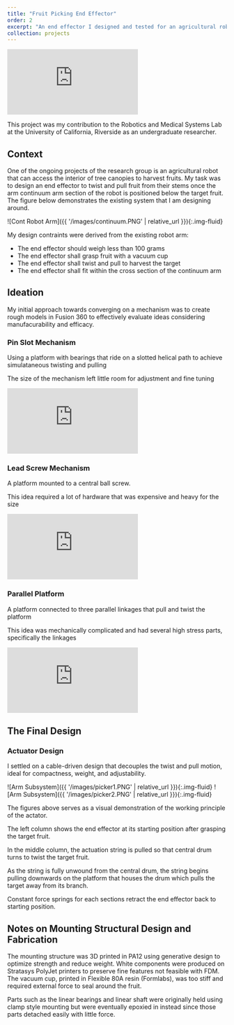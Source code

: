 ```yaml
---
title: "Fruit Picking End Effector"
order: 2
excerpt: "An end effector I designed and tested for an agricultural robot as part of my research work in the Robotics and Medical Systems lab."
collection: projects
---
```


<div class="video-container">
  <iframe
    src="https://www.youtube-nocookie.com/embed/auz7zTZCZwE?rel=0&mute=1&autoplay=0&modestbranding=1&playsinline=1"
    title="End effector demo!"
    loading="lazy"
    frameborder="0"
    allow="accelerometer; clipboard-write; encrypted-media; gyroscope; picture-in-picture; web-share"
    allowfullscreen>
  </iframe>
</div>

This project was my contribution to the Robotics and Medical Systems Lab at the University of California, Riverside as an undergraduate researcher. 

## Context

One of the ongoing projects of the research group is an agricultural robot that can access the interior of tree canopies to harvest fruits. My task was to design an end effector to twist and pull fruit from their stems once the arm continuum arm section of the robot is positioned below the target fruit. The figure below demonstrates the existing system that I am designing around. 

![Cont Robot Arm]({{ '/images/continuum.PNG' | relative_url }}){:.img-fluid}

My design contraints were derived from the existing robot arm:
- The end effector should weigh less than 100 grams
- The end effector shall grasp fruit with a vacuum cup
- The end effector shall twist and pull to harvest the target
- The end effector shall fit within the cross section of the continuum arm

## Ideation

My initial approach towards converging on a mechanism was to create rough models in Fusion 360 to effectively evaluate ideas considering manufacurability and efficacy.

### Pin Slot Mechanism
Using a platform with bearings that ride on a slotted helical path to achieve simulataneous twisting and pulling

The size of the mechanism left little room for adjustment and fine tuning

<div class="video-container">
  <iframe
    src="https://www.youtube-nocookie.com/embed/351bTEg0328?rel=0&mute=1&autoplay=0&modestbranding=1&playsinline=1"
    title="Pin Slot"
    loading="lazy"
    frameborder="0"
    allow="accelerometer; clipboard-write; encrypted-media; gyroscope; picture-in-picture; web-share"
    allowfullscreen>
  </iframe>
</div>

### Lead Screw Mechanism
A platform mounted to a central ball screw. 

This idea required a lot of hardware that was expensive and heavy for the size

<div class="video-container">
  <iframe
    src="https://www.youtube-nocookie.com/embed/_ooPPNEGIHs?rel=0&mute=1&autoplay=0&modestbranding=1&playsinline=1"
    title="Ball Screw"
    loading="lazy"
    frameborder="0"
    allow="accelerometer; clipboard-write; encrypted-media; gyroscope; picture-in-picture; web-share"
    allowfullscreen>
  </iframe>
</div>

### Parallel Platform
A platform connected to three parallel linkages that pull and twist the platform

This idea was mechanically complicated and had several high stress parts, specifically the linkages

<div class="video-container">
  <iframe
    src="https://www.youtube-nocookie.com/embed/AtYT0v4jE3Q?rel=0&mute=1&autoplay=0&modestbranding=1&playsinline=1"
    title="Twisting Platform"
    loading="lazy"
    frameborder="0"
    allow="accelerometer; clipboard-write; encrypted-media; gyroscope; picture-in-picture; web-share"
    allowfullscreen>
  </iframe>
</div>

## The Final Design
### Actuator Design
I settled on a cable-driven design that decouples the twist and pull motion, ideal for compactness, weight, and adjustability.

![Arm Subsystem]({{ '/images/picker1.PNG' | relative_url }}){:.img-fluid}
![Arm Subsystem]({{ '/images/picker2.PNG' | relative_url }}){:.img-fluid}

The figures above serves as a visual demonstration of the working principle of the actator. 

The left column shows the end effector at its starting position after grasping the target fruit.

In the middle column, the actuation string is pulled so that central drum turns to twist the target fruit. 

As the string is fully unwound from the central drum, the string begins pulling downwards on the platform that houses the drum which pulls the target away from its branch.

Constant force springs for each sections retract the end effector back to starting position.

## Notes on Mounting Structural Design and Fabrication
The mounting structure was 3D printed in PA12 using generative design to optimize strength and reduce weight. White components were produced on Stratasys PolyJet printers to preserve fine features not feasible with FDM. The vacuum cup, printed in Flexible 80A resin (Formlabs), was too stiff and required external force to seal around the fruit.

Parts such as the linear bearings and linear shaft were originally held using clamp style mounting but were eventually epoxied in instead since those parts detached easily with little force. 
